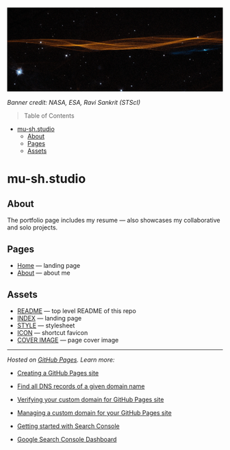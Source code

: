 [HOME]: <https://mu-sh.studio>

[About]: <https://mu-sh.studio/about>

[README]: <https://github.com/MforMubashshera/mformubashshera.github.io/blob/main/README.md> "README.md"

[INDEX]: <https://github.com/MforMubashshera/mformubashshera.github.io/blob/main/index.html> "index.html"

[STYLE]: <https://github.com/MforMubashshera/mformubashshera.github.io/blob/main/style.css> "style.css"

[ICON]: <https://github.com/MforMubashshera/mformubashshera.github.io/blob/main/m_icon.png> "m_icon.png"

[COVER IMAGE]: <https://github.com/MforMubashshera/mformubashshera.github.io/blob/main/esa-hubble_cats-paw-nebula.webp> "esa-hubble_cats-paw-nebula.webp"

[GitHub Pages]: <https://pages.github.com/>

[Creating a GitHub Pages site]: <https://docs.github.com/en/pages/getting-started-with-github-pages/creating-a-github-pages-site>

[Find all DNS records of a given domain name]: <https://mxtoolbox.com/SuperTool.aspx>

[Verifying your custom domain for GitHub Pages site]: <https://docs.github.com/en/pages/configuring-a-custom-domain-for-your-github-pages-site/verifying-your-custom-domain-for-github-pages>

[Managing a custom domain for your GitHub Pages site]: <https://docs.github.com/en/pages/configuring-a-custom-domain-for-your-github-pages-site/managing-a-custom-domain-for-your-github-pages-site>

[Getting started with Search Console]: <https://support.google.com/webmasters/answer/10267942>

[Google Search Console Dashboard]: <https://search.google.com/search-console>

![Banner](/index_files/CygnusLoopSegment.webp)

*Banner credit: NASA, ESA, Ravi Sankrit (STScI)*

> Table of Contents
- [mu-sh.studio](#mu-shstudio)
	- [About](#about)
	- [Pages](#pages)
	- [Assets](#assets)

# mu-sh.studio

## About

The portfolio page includes my resume — also showcases my collaborative and solo projects.

## Pages

* [Home] — landing page
* [About] — about me

## Assets

* [README] — top level README of this repo
* [INDEX] — landing page
* [STYLE] — stylesheet
* [ICON] — shortcut favicon
* [COVER IMAGE] — page cover image

***

*Hosted on [GitHub Pages]. Learn more:*

* [Creating a GitHub Pages site]

* [Find all DNS records of a given domain name]

* [Verifying your custom domain for GitHub Pages site]

* [Managing a custom domain for your GitHub Pages site]

* [Getting started with Search Console]

* [Google Search Console Dashboard]